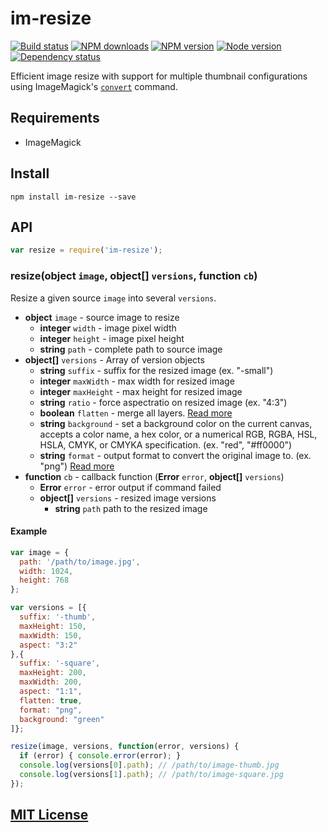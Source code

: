 # im-resize

[![Build status](https://img.shields.io/wercker/ci/553c052c1f74af18461065db.svg "Build status")](https://app.wercker.com/project/bykey/de024521812381e9c956d9c8fee3c3c4)
[![NPM downloads](https://img.shields.io/npm/dm/im-resize.svg "NPM downloads")](https://www.npmjs.com/package/im-resize)
[![NPM version](https://img.shields.io/npm/v/im-resize.svg "NPM version")](https://www.npmjs.com/package/im-resize)
[![Node version](https://img.shields.io/node/v/im-resize.svg "Node version")](https://www.npmjs.com/package/im-resize)
[![Dependency status](https://img.shields.io/david/turistforeningen/node-im-resize.svg "Dependency status")](https://david-dm.org/turistforeningen/node-im-resize)

Efficient image resize with support for multiple thumbnail configurations using
ImageMagick's [`convert`](http://imagemagick.org/www/convert.html) command.

## Requirements

* ImageMagick

## Install

```
npm install im-resize --save
```

## API

```js
var resize = require('im-resize');
```

### resize(**object** `image`, **object[]** `versions`, **function** `cb`)

Resize a given source `image` into several `versions`.

* **object** `image` - source image to resize
  * **integer** `width` - image pixel width
  * **integer** `height` - image pixel height
  * **string** `path` - complete path to source image
* **object[]** `versions` - Array of version objects
  * **string** `suffix` - suffix for the resized image (ex. "-small")
  * **integer** `maxWidth` - max width for resized image
  * **integer** `maxHeight` - max height for resized image
  * **string** `ratio` - force aspectratio on resized image (ex. "4:3")
  * **boolean** `flatten` - merge all layers. [Read more](http://www.imagemagick.org/script/command-line-options.php#flatten)
  * **string** `background` - set a background color on the current canvas, accepts a color name, a hex color, or a numerical RGB, RGBA, HSL, HSLA, CMYK, or CMYKA specification. (ex. "red", "#ff0000")
  * **string** `format` - output format to convert the original image to. (ex. "png") [Read more](http://www.imagemagick.org/script/command-line-options.php#format)
* **function** `cb` - callback function (**Error** `error`, **object[]** `versions`)
  * **Error** `error` - error output if command failed
  * **object[]** `versions` - resized image versions
    * **string** `path` path to the resized image

#### Example

```js
var image = {
  path: '/path/to/image.jpg',
  width: 1024,
  height: 768
};

var versions = [{
  suffix: '-thumb',
  maxHeight: 150,
  maxWidth: 150,
  aspect: "3:2"
},{
  suffix: '-square',
  maxHeight: 200,
  maxWidth: 200,
  aspect: "1:1",
  flatten: true,
  format: "png",
  background: "green"
]};

resize(image, versions, function(error, versions) {
  if (error) { console.error(error); }
  console.log(versions[0].path); // /path/to/image-thumb.jpg
  console.log(versions[1].path); // /path/to/image-square.jpg
});
```

## [MIT License](https://github.com/Turistforeningen/node-im-resize/blob/master/LICENSE)
